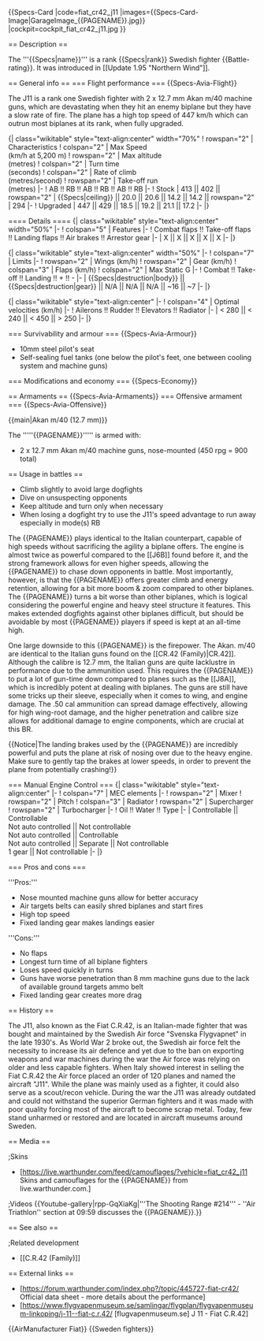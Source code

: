 {{Specs-Card
|code=fiat_cr42_j11
|images={{Specs-Card-Image|GarageImage_{{PAGENAME}}.jpg}}
|cockpit=cockpit_fiat_cr42_j11.jpg
}}

== Description ==
<!-- ''In the description, the first part should be about the history of and the creation and combat usage of the aircraft, as well as its key features. In the second part, tell the reader about the aircraft in the game. Insert a screenshot of the vehicle, so that if the novice player does not remember the vehicle by name, he will immediately understand what kind of vehicle the article is talking about.'' -->
The '''{{Specs|name}}''' is a rank {{Specs|rank}} Swedish fighter {{Battle-rating}}. It was introduced in [[Update 1.95 "Northern Wind"]].

== General info ==
=== Flight performance ===
{{Specs-Avia-Flight}}
<!--''Describe how the aircraft behaves in the air. Speed, manoeuvrability, acceleration and allowable loads - these are the most important characteristics of the vehicle.''-->

The J11 is a rank one Swedish fighter with 2 x 12.7 mm Akan m/40 machine guns, which are devastating when they hit an enemy biplane but they have a slow rate of fire. The plane has a high top speed of 447 km/h which can outrun most biplanes at its rank, when fully upgraded. 

{| class="wikitable" style="text-align:center" width="70%"
! rowspan="2" | Characteristics
! colspan="2" | Max Speed<br>(km/h at 5,200 m)
! rowspan="2" | Max altitude<br>(metres)
! colspan="2" | Turn time<br>(seconds)
! colspan="2" | Rate of climb<br>(metres/second)
! rowspan="2" | Take-off run<br>(metres)
|-
! AB !! RB !! AB !! RB !! AB !! RB
|-
! Stock
| 413 || 402 || rowspan="2" | {{Specs|ceiling}} || 20.0 || 20.6 || 14.2 || 14.2 || rowspan="2" | 294
|-
! Upgraded
| 447 || 429 || 18.5 || 19.2 || 21.1 || 17.2
|-
|}

==== Details ====
{| class="wikitable" style="text-align:center" width="50%"
|-
! colspan="5" | Features
|-
! Combat flaps !! Take-off flaps !! Landing flaps !! Air brakes !! Arrestor gear
|-
| X || X || X || X || X     <!-- ✓ -->
|-
|}

{| class="wikitable" style="text-align:center" width="50%"
|-
! colspan="7" | Limits
|-
! rowspan="2" | Wings (km/h)
! rowspan="2" | Gear (km/h)
! colspan="3" | Flaps (km/h)
! colspan="2" | Max Static G
|-
! Combat !! Take-off !! Landing !! + !! -
|-
| {{Specs|destruction|body}} || {{Specs|destruction|gear}} || N/A || N/A || N/A || ~16 || ~7
|-
|}

{| class="wikitable" style="text-align:center"
|-
! colspan="4" | Optimal velocities (km/h)
|-
! Ailerons !! Rudder !! Elevators !! Radiator
|-
| < 280 || < 240 || < 450 || > 250
|-
|}

=== Survivability and armour ===
{{Specs-Avia-Armour}}
<!-- ''Examine the survivability of the aircraft. Note how vulnerable the structure is and how secure the pilot is, whether the fuel tanks are armoured, etc. Describe the armour, if there is any, and also mention the vulnerability of other critical aircraft systems.'' -->

* 10mm steel pilot's seat
* Self-sealing fuel tanks (one below the pilot's feet, one between cooling system and machine guns)

=== Modifications and economy ===
{{Specs-Economy}}

== Armaments ==
{{Specs-Avia-Armaments}}
=== Offensive armament ===
{{Specs-Avia-Offensive}}
<!-- ''Describe the offensive armament of the aircraft, if any. Describe how effective the cannons and machine guns are in a battle, and also what belts or drums are better to use. If there is no offensive weaponry, delete this subsection.'' -->
{{main|Akan m/40 (12.7 mm)}}

The '''''{{PAGENAME}}''''' is armed with:

* 2 x 12.7 mm Akan m/40 machine guns, nose-mounted (450 rpg = 900 total)

== Usage in battles ==
<!--''Describe the tactics of playing in the aircraft, the features of using aircraft in a team and advice on tactics. Refrain from creating a "guide" - do not impose a single point of view, but instead, give the reader food for thought. Examine the most dangerous enemies and give recommendations on fighting them. If necessary, note the specifics of the game in different modes (AB, RB, SB).''-->

* Climb slightly to avoid large dogfights
* Dive on unsuspecting opponents
* Keep altitude and turn only when necessary
* When losing a dogfight try to use the J11's speed advantage to run away especially in mode(s) RB

The {{PAGENAME}} plays identical to the Italian counterpart, capable of high speeds without sacrificing the agility a biplane offers. The engine is almost twice as powerful compared to the [[J6B]] found before it, and the strong framework allows for even higher speeds, allowing the {{PAGENAME}} to chase down opponents in battle. Most importantly, however, is that the {{PAGENAME}} offers greater climb and energy retention, allowing for a bit more boom & zoom compared to other biplanes. The {{PAGENAME}} turns a bit worse than other biplanes, which is logical considering the powerful engine and heavy steel structure it features. This makes extended dogfights against other biplanes difficult, but should be avoidable by most {{PAGENAME}} players if speed is kept at an all-time high.

One large downside to this {{PAGENAME}} is the firepower. The Akan. m/40 are identical to the Italian guns found on the [[CR.42 (Family)|CR.42]]. Although the calibre is 12.7 mm, the Italian guns are quite lacklustre in performance due to the ammunition used. This requires the {{PAGENAME}} to put a lot of gun-time down compared to planes such as the [[J8A]], which is incredibly potent at dealing with biplanes. The guns are still have some tricks up their sleeve, especially when it comes to wing, and engine damage. The .50 cal ammunition can spread damage effectively, allowing for high wing-root damage, and the higher penetration and calibre size allows for additional damage to engine components, which are crucial at this BR.

{{Notice|The landing brakes used by the {{PAGENAME}} are incredibly powerful and puts the plane at risk of nosing over due to the heavy engine. Make sure to gently tap the brakes at lower speeds, in order to prevent the plane from potentially crashing!}}

=== Manual Engine Control ===
{| class="wikitable" style="text-align:center"
|-
! colspan="7" | MEC elements
|-
! rowspan="2" | Mixer
! rowspan="2" | Pitch
! colspan="3" | Radiator
! rowspan="2" | Supercharger
! rowspan="2" | Turbocharger
|-
! Oil !! Water !! Type
|-
| Controllable || Controllable<br>Not auto controlled || Not controllable<br>Not auto controlled || Controllable<br>Not auto controlled || Separate || Not controllable<br>1 gear || Not controllable
|-
|}

=== Pros and cons ===
<!-- ''Summarise and briefly evaluate the vehicle in terms of its characteristics and combat effectiveness. Mark its pros and cons in the bulleted list. Try not to use more than 6 points for each of the characteristics. Avoid using categorical definitions such as "bad", "good" and the like - use substitutions with softer forms such as "inadequate" and "effective".'' -->

'''Pros:'''

* Nose mounted machine guns allow for better accuracy
* Air targets belts can easily shred biplanes and start fires
* High top speed
* Fixed landing gear makes landings easier

'''Cons:'''

* No flaps
* Longest turn time of all biplane fighters
* Loses speed quickly in turns
* Guns have worse penetration than 8 mm machine guns due to the lack of available ground targets ammo belt
* Fixed landing gear creates more drag

== History ==
<!-- ''Describe the history of the creation and combat usage of the aircraft in more detail than in the introduction. If the historical reference turns out to be too long, take it to a separate article, taking a link to the article about the vehicle and adding a block "/History" (example: <nowiki>https://wiki.warthunder.com/(Vehicle-name)/History</nowiki>) and add a link to it here using the <code>main</code> template. Be sure to reference text and sources by using <code><nowiki><ref></ref></nowiki></code>, as well as adding them at the end of the article with <code><nowiki><references /></nowiki></code>. This section may also include the vehicle's dev blog entry (if applicable) and the in-game encyclopedia description (under <code><nowiki>=== In-game description ===</nowiki></code>, also if applicable).'' -->
The J11, also known as the Fiat C.R.42, is an Italian-made fighter that was bought and maintained by the Swedish Air force "Svenska Flygvapnet" in the late 1930's. As World War 2 broke out, the Swedish air force felt the necessity to increase its air defence and yet due to the ban on exporting weapons and war machines during the war the Air force was relying on older and less capable fighters. When Italy showed interest in selling the Fiat C.R.42 the Air force placed an order of 120 planes and named the aircraft "J11". While the plane was mainly used as a fighter, it could also serve as a scout/recon vehicle. During the war the J11 was already outdated and could not withstand the superior German fighters and it was made with poor quality forcing most of the aircraft to become scrap metal. Today, few stand unharmed or restored and are located in aircraft museums around Sweden.

== Media ==
<!-- ''Excellent additions to the article would be video guides, screenshots from the game, and photos.'' -->

;Skins

* [https://live.warthunder.com/feed/camouflages/?vehicle=fiat_cr42_j11 Skins and camouflages for the {{PAGENAME}} from live.warthunder.com.]

;Videos
{{Youtube-gallery|rpp-GqXiaKg|'''The Shooting Range #214''' - ''Air Triathlon'' section at 09:59 discusses the {{PAGENAME}}.}}

== See also ==
<!-- ''Links to the articles on the War Thunder Wiki that you think will be useful for the reader, for example:''
* ''reference to the series of the vehicles;''
* ''links to approximate analogues of other nations and research trees.'' -->

;Related development

* [[C.R.42 (Family)]]

== External links ==
<!-- ''Paste links to sources and external resources, such as:''
* ''topic on the official game forum;''
* ''other literature.'' -->

* [https://forum.warthunder.com/index.php?/topic/445727-fiat-cr42/ Official data sheet - more details about the performance]
* [https://www.flygvapenmuseum.se/samlingar/flygplan/flygvapenmuseum-linkoping/j-11--fiat-c.r.42/ <nowiki>[flugvapenmuseum.se]</nowiki> J 11 - Fiat C.R.42]

{{AirManufacturer Fiat}}
{{Sweden fighters}}